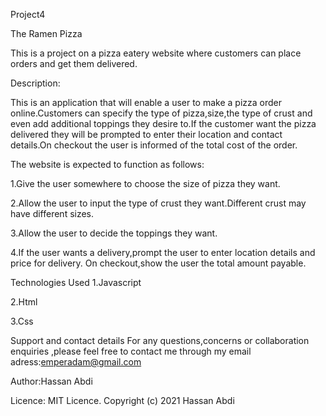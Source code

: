  Project4
 
  The Ramen Pizza
 
This is a project on a pizza eatery website where customers can place orders and get them delivered.

Description:
  
  This is an application that will enable a user to make a pizza order online.Customers can specify the type of pizza,size,the type of crust and even add additional toppings they desire to.If the customer want the pizza delivered they will be prompted to enter their location and contact details.On checkout the user is informed of the total cost of the order.

 The website is expected to function as follows:

1.Give the user somewhere to choose the size of pizza they want.


2.Allow the user to input the type of crust they want.Different crust may have different sizes.


3.Allow the user to decide the toppings they want.


4.If the user wants a delivery,prompt the user to enter location details and price for delivery.
On checkout,show the user the total amount payable.

Technologies Used
1.Javascript

2.Html

3.Css

Support and contact details
For any questions,concerns or collaboration enquiries ,please feel free to contact me through my email adress:emperadam@gmail.com

Author:Hassan Abdi

Licence:
MIT Licence. Copyright (c) 2021 Hassan Abdi


